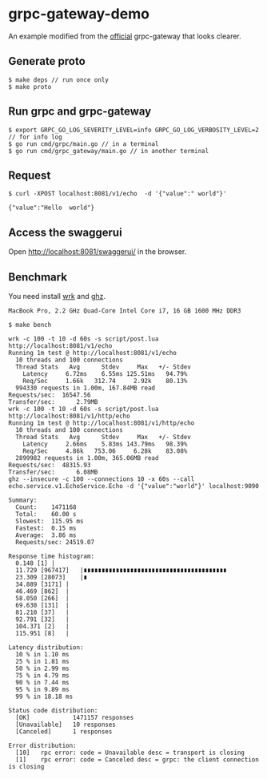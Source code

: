 # grpc-gateway-demo

An example modified from the [official](https://github.com/grpc-ecosystem/grpc-gateway/) grpc-gateway that looks clearer.

## Generate proto

```
$ make deps // run once only
$ make proto
```

## Run grpc and grpc-gateway

```
$ export GRPC_GO_LOG_SEVERITY_LEVEL=info GRPC_GO_LOG_VERBOSITY_LEVEL=2 // for info log
$ go run cmd/grpc/main.go // in a terminal
$ go run cmd/grpc_gateway/main.go // in another terminal
```

## Request

```
$ curl -XPOST localhost:8081/v1/echo  -d '{"value":" world"}'

{"value":"Hello  world"}

```

## Access the swaggerui

Open [http://localhost:8081/swaggerui/](http://localhost:8081/swaggerui/) in the browser.


## Benchmark

You need install [wrk](https://github.com/wg/wrk) and [ghz](https://github.com/bojand/ghz).

```
MacBook Pro, 2.2 GHz Quad-Core Intel Core i7, 16 GB 1600 MHz DDR3

$ make bench

wrk -c 100 -t 10 -d 60s -s script/post.lua http://localhost:8081/v1/echo
Running 1m test @ http://localhost:8081/v1/echo
  10 threads and 100 connections
  Thread Stats   Avg      Stdev     Max   +/- Stdev
    Latency     6.72ms    6.55ms 125.51ms   94.79%
    Req/Sec     1.66k   312.74     2.92k    80.13%
  994330 requests in 1.00m, 167.84MB read
Requests/sec:  16547.56
Transfer/sec:      2.79MB
wrk -c 100 -t 10 -d 60s -s script/post.lua http://localhost:8081/v1/http/echo
Running 1m test @ http://localhost:8081/v1/http/echo
  10 threads and 100 connections
  Thread Stats   Avg      Stdev     Max   +/- Stdev
    Latency     2.66ms    5.83ms 143.79ms   98.39%
    Req/Sec     4.86k   753.06     6.28k    83.08%
  2899982 requests in 1.00m, 365.06MB read
Requests/sec:  48315.93
Transfer/sec:      6.08MB
ghz --insecure -c 100 --connections 10 -x 60s --call echo.service.v1.EchoService.Echo -d '{"value":"world"}' localhost:9090

Summary:
  Count:	1471168
  Total:	60.00 s
  Slowest:	115.95 ms
  Fastest:	0.15 ms
  Average:	3.86 ms
  Requests/sec:	24519.07

Response time histogram:
  0.148 [1]	|
  11.729 [967417]	|∎∎∎∎∎∎∎∎∎∎∎∎∎∎∎∎∎∎∎∎∎∎∎∎∎∎∎∎∎∎∎∎∎∎∎∎∎∎∎∎
  23.309 [28073]	|∎
  34.889 [3171]	|
  46.469 [862]	|
  58.050 [266]	|
  69.630 [131]	|
  81.210 [37]	|
  92.791 [32]	|
  104.371 [2]	|
  115.951 [8]	|

Latency distribution:
  10 % in 1.10 ms
  25 % in 1.81 ms
  50 % in 2.99 ms
  75 % in 4.79 ms
  90 % in 7.44 ms
  95 % in 9.89 ms
  99 % in 18.18 ms

Status code distribution:
  [OK]            1471157 responses
  [Unavailable]   10 responses
  [Canceled]      1 responses

Error distribution:
  [10]   rpc error: code = Unavailable desc = transport is closing
  [1]    rpc error: code = Canceled desc = grpc: the client connection is closing
```
